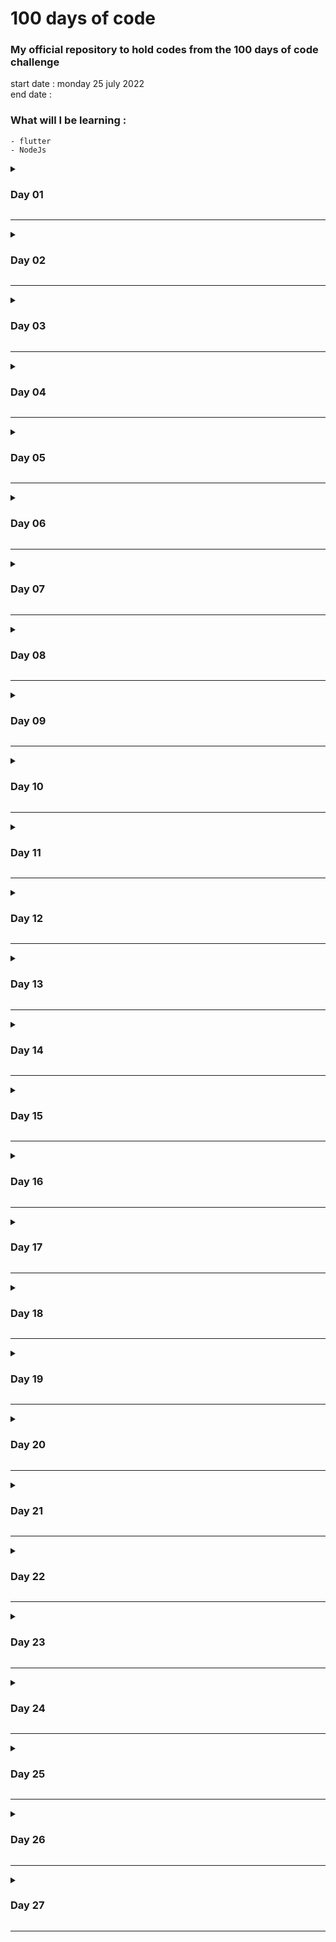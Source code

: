 # 100 days of code

### My official repository to hold codes from the 100 days of code challenge

start date : monday 25 july 2022  
end date   : 

### What will I be learning : 
	- flutter
	- NodeJs
	

	
<details>
	<summary><h3>Day 01</h3></summary>
	
	- learned the basics of Dart programming language
	
</details>
<hr/>

<details>
	<summary><h3>Day 02</h3></summary>
	
	- continued learning Dart
	- started learning Flutter

</details>
<hr/>

<details>
	<summary><h3>Day 03</h3></summary>
	
	- input widgets
	- text widgets
	- style widdets

</details>
<hr/>

<details>
	<summary><h3>Day 04</h3></summary>
	
	- navigation between screens
	- TextField validator
	- Form validation

</details>
<hr/>

<details>
	<summary><h3>Day 05</h3></summary>
	
	- setup firebase with flutter
	- firebase authentication

</details>
<hr/>

<details>
	<summary><h3>Day 06</h3></summary>
	
	- firebase authentication

</details>
<hr/>

<details>
	<summary><h3>Day 07</h3></summary>
	
	- TextSpan
	- Navigating bettwen screens

</details>
<hr/>

<details>
	<summary><h3>Day 08</h3></summary>
	
- back to nodejs
	- http server
	- serving string, html, json, pdf, mp3, mp4, etc.  
[see](https://github.com/milkiyd/30DaysOfNodeJs/tree/master/day_01)

</details>
<hr/>

<details>
	<summary><h3>Day 09</h3></summary>
	
- Node js
	- file system
	- read, write, append, rename, delete files
	- syncronous, asynchronous  
[see](https://github.com/milkiyd/30DaysOfNodeJs/tree/master/day_02)
</details>
<hr/>

<details>
	<summary><h3>Day 10</h3></summary>
	
- Node js
	- regex
	- find specific expression in a string
	- validate email, password, etc.
[see](https://github.com/milkiyd/30DaysOfNodeJs/tree/master/day_03)
</details>
<hr/>

<details>
	<summary><h3>Day 11</h3></summary>
	
- Node js
	- console
	- methods: log, error, warn, time, count
[see](https://github.com/milkiyd/30DaysOfNodeJs/tree/master/day_04)
</details>
<hr/>

<details>
	<summary><h3>Day 12</h3></summary>
	
- Node js
	- erros
</details>
<hr/>

<details>
	<summary><h3>Day 13</h3></summary>
	
- Node js
	- array methods
</details>
<hr/>

<details>
	<summary><h3>Day 14</h3></summary>
	
- Node js
	- npm
</details>
<hr/>

<details>
	<summary><h3>Day 15</h3></summary>
	
- Node js
	- publishing npm packages
</details>
<hr/>

<details>
	<summary><h3>Day 16</h3></summary>
	
- Node js
	- hashing and hmac
	- encryption and decryption
</details>
<hr/>

<details>
	<summary><h3>Day 17</h3></summary>
	
- Node js
	- expres.js
</details>
<hr/>

<details>
	<summary><h3>Day 18</h3></summary>
	
- Node js
	- more about express.js
</details>
<hr/>

<details>
	<summary><h3>Day 19</h3></summary>
	
- Node js
	- mongodb
	- mongoose
</details>
<hr/>

<details>
	<summary><h3>Day 20</h3></summary>
	
- Node js
	- signup and login forms
	- express.js
	- mongodb
</details>
<hr/>

<details>
	<summary><h3>Day 21</h3></summary>
	
- Node js
	- socket.io
</details>
<hr/>

<details>
	<summary><h3>Day 22</h3></summary>
	
- Node js
	- streams
	- compressing files
	- decompressing files
</details>
<hr/>

<details>
	<summary><h3>Day 23</h3></summary>
	
- Node js
	- mysql
	- callback functions
</details>
<hr/>

<details>
	<summary><h3>Day 24</h3></summary>
	
- Node js
	- query string
	- timers
	- buffer
	- string decoder
</details>
<hr/>

<details>
	<summary><h3>Day 25</h3></summary>
	
- Node js
	- debugging
	- child processes
</details>
<hr/>

<details>
	<summary><h3>Day 26</h3></summary>
	
- Node js
	- clusters
	- os module
</details>
<hr/>

<details>
	<summary><h3>Day 27</h3></summary>
	
- Node js
	- assert module
</details>
<hr/>